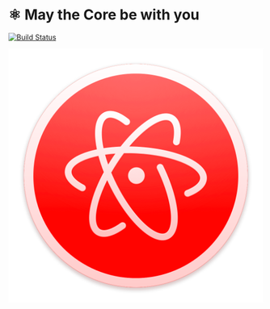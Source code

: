# ⚛ May the Core be with you

[![Build Status](https://travis-ci.org/romaklimenko/core.svg?branch=master)](https://travis-ci.org/romaklimenko/core)

![alt text](https://raw.githubusercontent.com/romaklimenko/core/master/img/core.png "Core")
